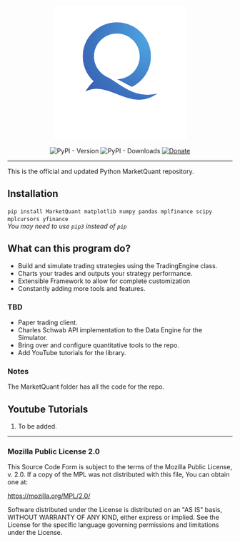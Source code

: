 <p align="center">
  <img src="https://github.com/maxheltzel/MarketQuant/blob/main/Market_Quant/MarketQuant_Logo.png?raw=true" width="300"/>
</p>

<p align="center">
  <img src="https://img.shields.io/pypi/v/marketquant" alt="PyPI - Version"/> 
  <img src="https://img.shields.io/pypi/dm/marketquant" alt="PyPI - Downloads"/> 
  <a href="https://paypal.me/maxheltzel2?country.x=US&locale.x=en_US">
    <img src="https://img.shields.io/badge/Donate-PayPal-green.svg" alt="Donate"/>
  </a>
</p>

---

This is the official and updated Python MarketQuant repository.

## Installation 
`pip install MarketQuant matplotlib numpy pandas mplfinance scipy mplcursors yfinance`  
*You may need to use `pip3` instead of `pip`*

## What can this program do?
 - Build and simulate trading strategies using the TradingEngine class.
 - Charts your trades and outputs your strategy performance.
 - Extensible Framework to allow for complete customization
 - Constantly adding more tools and features.

 ### TBD 
 - Paper trading client.
 - Charles Schwab API implementation to the Data Engine for the Simulator.
 - Bring over and configure quantitative tools to the repo.
 - Add YouTube tutorials for the library.

### Notes
The MarketQuant folder has all the code for the repo.

## Youtube Tutorials
1. To be added.


---

### Mozilla Public License 2.0
This Source Code Form is subject to the terms of the Mozilla Public License, v. 2.0. If a copy of the MPL was not distributed with this file, You can obtain one at:

https://mozilla.org/MPL/2.0/

Software distributed under the License is distributed on an "AS IS" basis, WITHOUT WARRANTY OF ANY KIND, either express or implied. See the License for the specific language governing permissions and limitations under the License.

